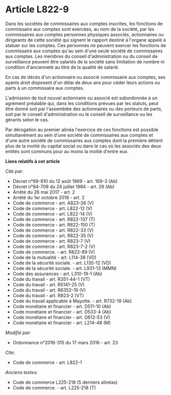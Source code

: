 # Article L822-9

Dans les sociétés de commissaires aux comptes inscrites, les fonctions de commissaire aux comptes sont exercées, au nom de la
société, par les commissaires aux comptes personnes physiques associés, actionnaires ou dirigeants de cette société qui
signent le rapport destiné à l'organe appelé à statuer sur les comptes. Ces personnes ne peuvent exercer les fonctions de
commissaire aux comptes qu'au sein d'une seule société de commissaires aux comptes. Les membres du conseil d'administration
ou du conseil de surveillance peuvent être salariés de la société sans limitation de nombre ni condition d'ancienneté au
titre de la qualité de salarié. 

En cas de décès d'un actionnaire ou associé commissaire aux comptes, ses ayants droit disposent d'un délai de deux ans pour
céder leurs actions ou parts à un commissaire aux comptes.

L'admission de tout nouvel actionnaire ou associé est subordonnée à un agrément préalable qui, dans les conditions prévues
par les statuts, peut être donné soit par l'assemblée des actionnaires ou des porteurs de parts, soit par le conseil
d'administration ou le conseil de surveillance ou les gérants selon le cas. 

Par dérogation au premier alinéa l'exercice de ces fonctions est possible simultanément au sein d'une société de commissaires
aux comptes et d'une autre société de commissaires aux comptes dont la première détient plus de la moitié du capital social
ou dans le cas où les associés des deux entités sont communs pour au moins la moitié d'entre eux.

**Liens relatifs à cet article**

_Cité par_:

  - Décret n°69-810 du 12 août 1969 - art. 169-3 (Ab)
  - Décret n°84-709 du 24 juillet 1984 - art. 29 (Ab)
  - Arrêté du 26 mai 2017 - art. 2
  - Arrêté du 1er octobre 2018 - art. 2
  - Code de commerce - art. A823-26 (V)
  - Code de commerce - art. L822-12 (V)
  - Code de commerce - art. L822-14 (V)
  - Code de commerce - art. R822-137 (T)
  - Code de commerce - art. R822-150 (T)
  - Code de commerce - art. R822-33 (V)
  - Code de commerce - art. R822-35 (V)
  - Code de commerce - art. R823-7 (V)
  - Code de commerce - art. R823-7-2 (V)
  - Code de commerce. - art. R822-89 (V)
  - Code de la mutualité - art. L114-38 (VD)
  - Code de la sécurité sociale. - art. L135-12 (VD)
  - Code de la sécurité sociale. - art. L931-13 (MMN)
  - Code des assurances - art. L310-19-1 (Ab)
  - Code du travail - art. R351-44-1 (VT)
  - Code du travail - art. R5141-25 (V)
  - Code du travail - art. R6352-19 (V)
  - Code du travail - art. R923-2 (VT)
  - Code du travail applicable à Mayotte. - art. R732-19 (Ab)
  - Code monétaire et financier - art. D511-10 (Ab)
  - Code monétaire et financier - art. D533-4 (Ab)
  - Code monétaire et financier - art. D612-53 (V)
  - Code monétaire et financier - art. L214-48 (M)

_Modifié par_:

  - Ordonnance n°2016-315 du 17 mars 2016 - art. 23

_Cite_:

  - Code de commerce - art. L822-1

_Anciens textes_:

  - Code de commerce L225-218 (5 derniers alinéas)
  - Code de commerce. - art. L225-218 (T)
